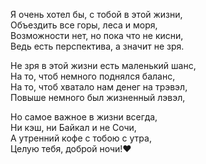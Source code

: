 Я очень хотел бы, с тобой в этой жизни,  
Объездить все горы, леса и моря,  
Возможности нет, но пока что не кисни,  
Ведь есть перспектива, а значит не зря.  
  
Не зря в этой жизни есть маленький шанс,  
На то, чтоб немного поднялся баланс,  
На то, чтоб хватало нам денег на трэвэл,  
Повыше немного был жизненный лэвэл,  
  
Но самое важное в жизни всегда,  
Ни кэш, ни Байкал и не Сочи,  
А утренний кофе с тобою с утра,  
Целую тебя, доброй ночи!❤